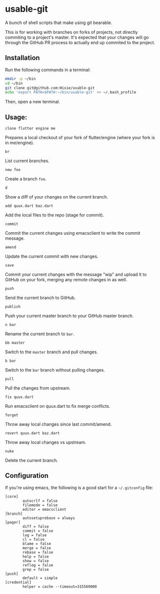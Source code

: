 # usable-git
A bunch of shell scripts that make using git bearable.

This is for working with branches on forks of projects, not directly commiting to
a project's master. It's expected that your changes will go through the
GitHub PR process to actually end up commited to the project.

## Installation

Run the following commands in a terminal:

```bash
mkdir -p ~/bin
cd ~/bin
git clone git@github.com:Hixie/usable-git
echo 'export PATH=$PATH:~/bin/usable-git' >> ~/.bash_profile
```

Then, open a new terminal.

## Usage:

`clone flutter engine me`

  Prepares a local checkout of your fork of flutter/engine (where your
  fork is in me/engine).


`br`

  List current branches.


`new foo`

  Create a branch `foo`.


`d`

  Show a diff of your changes on the current branch.


`add quux.dart baz.dart`

  Add the local files to the repo (stage for commit).


`commit`

  Commit the current changes using emacsclient to write the commit message.


`amend`

  Update the current commit with new changes.


`save`

  Commit your current changes with the message "wip" and upload it to
  GitHub on your fork, merging any remote changes in as well.


`push`

  Send the current branch to GitHub.


`publish`

  Push your current master branch to your GitHub master branch.


`n bar`

  Rename the current branch to `bar`.


`bb master`

  Switch to the `master` branch and pull changes.


`b bar`

  Switch to the `bar` branch without pulling changes.


`pull`

  Pull the changes from upstream.


`fix quux.dart`

  Run emacsclient on quux.dart to fix merge conflicts.


`forget`

  Throw away local changes since last commit/amend.


`revert quux.dart baz.dart`

  Throw away local changes vs upstream.


`nuke`

  Delete the current branch.

## Configuration

If you're using emacs, the following is a good start for a `~/.gitconfig` file:

```
[core]
        autocrlf = false
        filemode = false
        editor = emacsclient
[branch]
        autosetuprebase = always
[pager]
       	diff = false
        commit = false
        log = false
        cl = false
        blame = false
        merge = false
        rebase = false
        help = false
        show = false
        reflog = false
        grep = false
[push]
        default = simple
[credential]
        helper = cache --timeout=315569000
```
